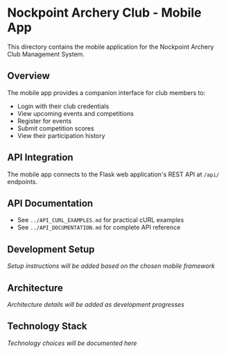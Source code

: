 # Nockpoint Archery Club - Mobile App

This directory contains the mobile application for the Nockpoint Archery Club Management System.

## Overview

The mobile app provides a companion interface for club members to:
- Login with their club credentials
- View upcoming events and competitions
- Register for events
- Submit competition scores
- View their participation history

## API Integration

The mobile app connects to the Flask web application's REST API at `/api/` endpoints.

## API Documentation

- See `../API_CURL_EXAMPLES.md` for practical cURL examples
- See `../API_DOCUMENTATION.md` for complete API reference

## Development Setup

*Setup instructions will be added based on the chosen mobile framework*

## Architecture

*Architecture details will be added as development progresses*

## Technology Stack

*Technology choices will be documented here*